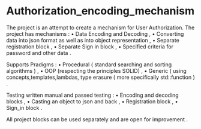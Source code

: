 # Authorization_encoding_mechanism

The project is an attempt to create a mechanism for User Authorization.
The project has mechanisms :
• Data Encoding and Decoding ,
• Converting data into json format as well as into object representation ,
• Separate registration block ,
• Separate Sign in block ,
• Specified criteria for password and other data ․

Supports Pradigms :
• Procedural ( standard searching and sorting algorithms ) ,
• OOP (respecting the principles SOLID) ,
• Generic ( using concepts,templates,lambdas, type erasure ( more specifically std::function ) .

Testing written manual and passed testing  :
• Encoding and decoding blocks ,
• Casting an object to json and back ,
• Registration block ,
• Sign_in block .

All project blocks can be used separately and are open for improvement .

